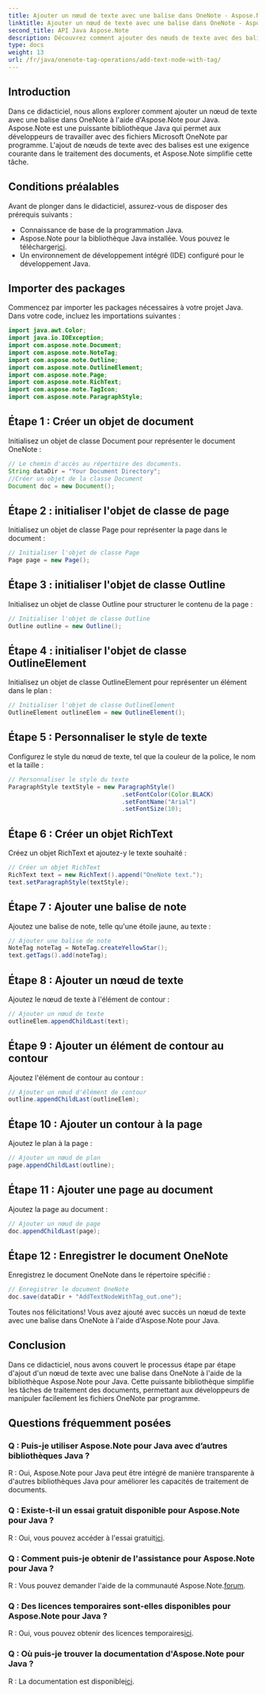 ```yaml
---
title: Ajouter un nœud de texte avec une balise dans OneNote - Aspose.Note
linktitle: Ajouter un nœud de texte avec une balise dans OneNote - Aspose.Note
second_title: API Java Aspose.Note
description: Découvrez comment ajouter des nœuds de texte avec des balises dans OneNote à l'aide d'Aspose.Note pour Java. Facile, efficace et convivial pour les développeurs. Téléchargez la bibliothèque maintenant !
type: docs
weight: 13
url: /fr/java/onenote-tag-operations/add-text-node-with-tag/
---
```

## Introduction
Dans ce didacticiel, nous allons explorer comment ajouter un nœud de texte avec une balise dans OneNote à l'aide d'Aspose.Note pour Java. Aspose.Note est une puissante bibliothèque Java qui permet aux développeurs de travailler avec des fichiers Microsoft OneNote par programme. L'ajout de nœuds de texte avec des balises est une exigence courante dans le traitement des documents, et Aspose.Note simplifie cette tâche.
## Conditions préalables
Avant de plonger dans le didacticiel, assurez-vous de disposer des prérequis suivants :
- Connaissance de base de la programmation Java.
-  Aspose.Note pour la bibliothèque Java installée. Vous pouvez le télécharger[ici](https://releases.aspose.com/note/java/).
- Un environnement de développement intégré (IDE) configuré pour le développement Java.
## Importer des packages
Commencez par importer les packages nécessaires à votre projet Java. Dans votre code, incluez les importations suivantes :
```java
import java.awt.Color;
import java.io.IOException;
import com.aspose.note.Document;
import com.aspose.note.NoteTag;
import com.aspose.note.Outline;
import com.aspose.note.OutlineElement;
import com.aspose.note.Page;
import com.aspose.note.RichText;
import com.aspose.note.TagIcon;
import com.aspose.note.ParagraphStyle;
```
## Étape 1 : Créer un objet de document
Initialisez un objet de classe Document pour représenter le document OneNote :
```java
// Le chemin d'accès au répertoire des documents.
String dataDir = "Your Document Directory";
//Créer un objet de la classe Document
Document doc = new Document();
```
## Étape 2 : initialiser l'objet de classe de page
Initialisez un objet de classe Page pour représenter la page dans le document :
```java
// Initialiser l'objet de classe Page
Page page = new Page();
```
## Étape 3 : initialiser l'objet de classe Outline
Initialisez un objet de classe Outline pour structurer le contenu de la page :
```java
// Initialiser l'objet de classe Outline
Outline outline = new Outline();
```
## Étape 4 : initialiser l'objet de classe OutlineElement
Initialisez un objet de classe OutlineElement pour représenter un élément dans le plan :
```java
// Initialiser l'objet de classe OutlineElement
OutlineElement outlineElem = new OutlineElement();
```
## Étape 5 : Personnaliser le style de texte
Configurez le style du nœud de texte, tel que la couleur de la police, le nom et la taille :
```java
// Personnaliser le style du texte
ParagraphStyle textStyle = new ParagraphStyle()
                                .setFontColor(Color.BLACK)
                                .setFontName("Arial")
                                .setFontSize(10);
```
## Étape 6 : Créer un objet RichText
Créez un objet RichText et ajoutez-y le texte souhaité :
```java
// Créer un objet RichText
RichText text = new RichText().append("OneNote text.");
text.setParagraphStyle(textStyle);
```
## Étape 7 : Ajouter une balise de note
Ajoutez une balise de note, telle qu'une étoile jaune, au texte :
```java
// Ajouter une balise de note
NoteTag noteTag = NoteTag.createYellowStar();
text.getTags().add(noteTag);
```
## Étape 8 : Ajouter un nœud de texte
Ajoutez le nœud de texte à l'élément de contour :
```java
// Ajouter un nœud de texte
outlineElem.appendChildLast(text);
```
## Étape 9 : Ajouter un élément de contour au contour
Ajoutez l'élément de contour au contour :
```java
// Ajouter un nœud d'élément de contour
outline.appendChildLast(outlineElem);
```
## Étape 10 : Ajouter un contour à la page
Ajoutez le plan à la page :
```java
// Ajouter un nœud de plan
page.appendChildLast(outline);
```
## Étape 11 : Ajouter une page au document
Ajoutez la page au document :
```java
// Ajouter un nœud de page
doc.appendChildLast(page);
```
## Étape 12 : Enregistrer le document OneNote
Enregistrez le document OneNote dans le répertoire spécifié :
```java
// Enregistrer le document OneNote
doc.save(dataDir + "AddTextNodeWithTag_out.one");
```
Toutes nos félicitations! Vous avez ajouté avec succès un nœud de texte avec une balise dans OneNote à l'aide d'Aspose.Note pour Java.
## Conclusion
Dans ce didacticiel, nous avons couvert le processus étape par étape d'ajout d'un nœud de texte avec une balise dans OneNote à l'aide de la bibliothèque Aspose.Note pour Java. Cette puissante bibliothèque simplifie les tâches de traitement des documents, permettant aux développeurs de manipuler facilement les fichiers OneNote par programme.
## Questions fréquemment posées
### Q : Puis-je utiliser Aspose.Note pour Java avec d’autres bibliothèques Java ?
R : Oui, Aspose.Note pour Java peut être intégré de manière transparente à d'autres bibliothèques Java pour améliorer les capacités de traitement de documents.
### Q : Existe-t-il un essai gratuit disponible pour Aspose.Note pour Java ?
 R : Oui, vous pouvez accéder à l'essai gratuit[ici](https://releases.aspose.com/).
### Q : Comment puis-je obtenir de l'assistance pour Aspose.Note pour Java ?
R : Vous pouvez demander l'aide de la communauté Aspose.Note.[forum](https://forum.aspose.com/c/note/28).
### Q : Des licences temporaires sont-elles disponibles pour Aspose.Note pour Java ?
 R : Oui, vous pouvez obtenir des licences temporaires[ici](https://purchase.aspose.com/temporary-license/).
### Q : Où puis-je trouver la documentation d'Aspose.Note pour Java ?
 R : La documentation est disponible[ici](https://reference.aspose.com/note/java/).